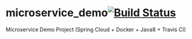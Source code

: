 # microservice_demo[![Build Status](https://travis-ci.org/zhongmingmao/microservice_demo.svg?branch=master)](https://travis-ci.org/zhongmingmao/microservice_demo)
Microservice Demo Project (Spring Cloud + Docker + Java8 + Travis CI)
